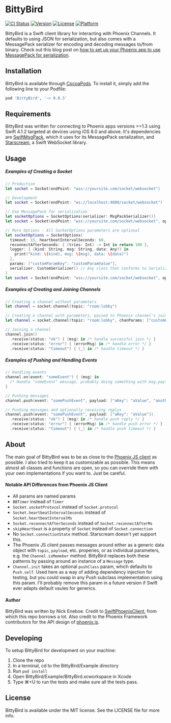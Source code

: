 # BittyBird

[![CI Status](https://img.shields.io/travis/neneboe/BittyBird.svg?style=flat)](https://travis-ci.org/neneboe/BittyBird)
[![Version](https://img.shields.io/cocoapods/v/BittyBird.svg?style=flat)](https://cocoapods.org/pods/BittyBird)
[![License](https://img.shields.io/cocoapods/l/BittyBird.svg?style=flat)](https://cocoapods.org/pods/BittyBird)
[![Platform](https://img.shields.io/cocoapods/p/BittyBird.svg?style=flat)](https://cocoapods.org/pods/BittyBird)

BittyBird is a Swift client library for interacting with Phoenix Channels. It defaults to using JSON for serialization, but also comes with a MessagePack serializer for encoding and decoding messages to/from binary. Check out this blog post on [how to set up your Phoenix app to use MessagePack for serialization](https://strongwing.studio/2018/07/07/setting-up-phoenix-channels-to-use-messagepack-for-serialization/).

## Installation
BittyBird is available through [CocoaPods](https://cocoapods.org). To install
it, simply add the following line to your Podfile:

```ruby
pod 'BittyBird', '~> 0.0.3'
```

## Requirements

BittyBird was written for connecting to Phoenix apps versions >=1.3 using Swift 4.1.2 targeted at devices using iOS 8.0 and above. It's dependencies are [SwiftMsgPack](https://github.com/malcommac/SwiftMsgPack), which it uses for its MessagePack serialization, and [Starscream](https://github.com/daltoniam/Starscream), a Swift WebSocket library.

## Usage

##### Examples of Creating a Socket

```swift
// Production
let socket = Socket(endPoint: "wss://yoursite.com/socket/websocket")

// Development
let socket = Socket(endPoint: "ws://localhost:4000/socket/websocket")

// Use MessagePack for serialization
let socketOptions = SocketOptions(serializer: MsgPackSerializer())
let socket = Socket(endPoint: "wss://yoursite.com/socket/websocket", opts: socketOptions)

// More Options - All SocketOptions parameters are optional
let socketOptions = SocketOptions(
  timeout: 15, heartbeatIntervalSeconds: 60,
  reconnectAfterSeconds: { (tries: Int) -> Int in return 100 },
  logger: { (kind: String, msg: String, data: Any?) in
    print("kind: \(kind), msg: \(msg), data: \(data)")   
  },
  params: ["customParamKey": "customParamValue"],
  serializer: CustomSerializer() // Any class that conforms to Serializer protocol will work
)
let socket = Socket(endPoint: "wss://yoursite.com/socket/websocket", opts: socketOptions)
```

##### Examples of Creating and Joining Channels
  
```swift
// Creating a channel without parameters
let channel = socket.channel(topic: "room:lobby")

// Creating a channel with parameters, passed to Phoenix channel's join function
let channel = socket.channel(topic: "room:lobby", chanParams: ["customParam": "customValue"])

// Joining a channel
channel.join()
  .receive(status: "ok") { (msg) in /* handle successful join */ }
  .receive(status: "error") { (errorMsg) in /* handle error */ }
  .receive(status: "timeout") { (_) in /* handle timeout */ }
```

##### Examples of Pushing and Handling Events

```swift
// Handling events
channel.on(event: "someEvent") { (msg) in
  /* Handle "someEvent" message, probably doing something with msg.payload */ 
}

// Pushing messages
channel.push(event: "somePushEvent", payload: ["aKey": "aValue", "anotherKey": "anotherValue"])

// Pushing messages and optionally receiving replys
channel.push(event: "somePushEvent", payload: ["aKey": "aValue"])
  .receive(status: "ok") { (msg) in /* handle push reply */ }
  .receive(status: "error") { (errorMsg) in /* handle push error */ }
  .receive(status: "timeout") { (_) in /* handle push timeout */ }
```

## About

The main goal of BittyBird was to be as close to the [Phoenix JS client](https://github.com/phoenixframework/phoenix/blob/master/assets/js/phoenix.js) as possible. I also tried to keep it as customizable as possible. This means almost all classes and functions are open, so you can override them with your own implementations if you want to. Just be careful.

#### Notable API Differences from Phoenix JS Client

  * All params are named params
  * `BBTimer` instead of `Timer`
  * `Socket.socketProtocol` instead of `Socket.protocol`
  * `Socket.heartbeatIntervalSeconds` instead of `Socket.heartbeatIntervalMs`
  * `Socket.reconnectAfterSeconds` instead of `Socket.reconnectAfterMs`
  * `skipHeartbeat` is a property of `Socket` instead of `Socket.connection`
  * No `Socket.connectionState` method. Starscream doesn't yet support this.
  * The Phoenix JS client passes messages around either as a generic data object with `topic`, `payload`, etc. properies, or as individual parameters, e.g. the `Channel.isMemeber` method. BittyBird replaces both these patterns by passing around an instance of a `Message` type.
  * `Channel.init` takes an optional `pushClass` param, which defaults to `Push.self`. Used here as a way of adding dependency injection for testing, but you could swap in any Push subclass implementation using this param. I'll probably remove this param in a future version if Swift ever adapts default vaules for generics.

#### Author

BittyBird was written by Nick Eneboe. Credit to [SwiftPhoenixClient](https://github.com/davidstump/SwiftPhoenixClient), from which this repo borrows a lot. Also credit to the Phoenix Framework contributors for the API design of [phoenix.js](https://github.com/phoenixframework/phoenix/blob/master/assets/js/phoenix.js).

## Developing

To setup BittyBird for development on your machine:

  1. Clone the repo
  2. In a terminal, cd to the BittyBird/Example directory
  3. Run `pod install`
  4. Open BittyBird/Example/BittyBird.xcworkspace in Xcode
  5. Type ⌘+U to run the tests and make sure all the tests pass.

## License

BittyBird is available under the MIT license. See the LICENSE file for more info.
